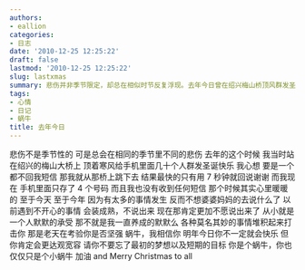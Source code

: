 ```yaml
---
authors:
- eallion
categories:
- 日志
date: '2010-12-25 12:25:22'
draft: false
lastmod: '2010-12-25 12:25:22'
slug: lastxmas
summary: 悲伤并非季节限定，却总在相似时节反复浮现。去年今日曾在绍兴梅山桥顶风群发圣诞祝福，暗自将生命押注于回复速度，而今通讯录仅剩四人却再无问候。当时寒意中的温暖与如今的沉默形成反差，生活重压让人学会将情绪深埋。成长教会我们以达观面对考验，但请铭记初心与目标。圣诞快乐，缓慢前行的蜗牛！
tags:
- 心情
- 日记
- 蜗牛
title: 去年今日
---
```

悲伤不是季节性的
可是总会在相同的季节里不同的悲伤
去年的这个时候
我当时站在绍兴的梅山大桥上
顶着寒风给手机里面几十个人群发圣诞快乐
我心想
要是一个都不回我短信
那我就从那桥上跳下去
结果最快的只有用 7 秒钟就回说谢谢
而我现在
手机里面只存了 4 个号码
而且我也没有收到任何短信
那个时候其实心里暖暖的
至于今天
至于今年
因为有太多的事情发生
反而不想婆婆妈妈的去说什么了
以前遇到不开心的事情
会装成熟，不说出来
现在那肯定更加不愿说出来了
从小就是一个人默默的承受
那不就是我一直养成的默默么
各种莫名其妙的事情堆积起来打击你
那是老天在考验你是否坚强
蜗牛，我相信你
明年今日你不一定就会快乐
但你肯定会更达观宽容
请你不要忘了最初的梦想以及短期的目标
你是个蜗牛，你也仅仅只是个小蜗牛
加油
and Merry Christmas to all